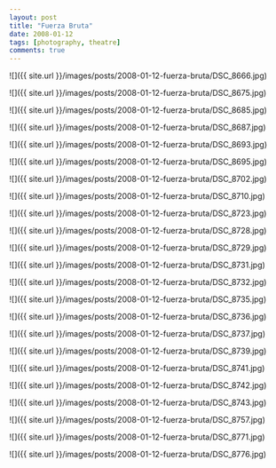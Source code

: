 ```yaml
---
layout: post
title: "Fuerza Bruta"
date: 2008-01-12
tags: [photography, theatre]
comments: true
---
```

![]({{ site.url }}/images/posts/2008-01-12-fuerza-bruta/DSC_8666.jpg)

![]({{ site.url }}/images/posts/2008-01-12-fuerza-bruta/DSC_8675.jpg)

![]({{ site.url }}/images/posts/2008-01-12-fuerza-bruta/DSC_8685.jpg)

![]({{ site.url }}/images/posts/2008-01-12-fuerza-bruta/DSC_8687.jpg)

![]({{ site.url }}/images/posts/2008-01-12-fuerza-bruta/DSC_8693.jpg)

![]({{ site.url }}/images/posts/2008-01-12-fuerza-bruta/DSC_8695.jpg)

![]({{ site.url }}/images/posts/2008-01-12-fuerza-bruta/DSC_8702.jpg)

![]({{ site.url }}/images/posts/2008-01-12-fuerza-bruta/DSC_8710.jpg)

![]({{ site.url }}/images/posts/2008-01-12-fuerza-bruta/DSC_8723.jpg)

![]({{ site.url }}/images/posts/2008-01-12-fuerza-bruta/DSC_8728.jpg)

![]({{ site.url }}/images/posts/2008-01-12-fuerza-bruta/DSC_8729.jpg)

![]({{ site.url }}/images/posts/2008-01-12-fuerza-bruta/DSC_8731.jpg)

![]({{ site.url }}/images/posts/2008-01-12-fuerza-bruta/DSC_8732.jpg)

![]({{ site.url }}/images/posts/2008-01-12-fuerza-bruta/DSC_8735.jpg)

![]({{ site.url }}/images/posts/2008-01-12-fuerza-bruta/DSC_8736.jpg)

![]({{ site.url }}/images/posts/2008-01-12-fuerza-bruta/DSC_8737.jpg)

![]({{ site.url }}/images/posts/2008-01-12-fuerza-bruta/DSC_8739.jpg)

![]({{ site.url }}/images/posts/2008-01-12-fuerza-bruta/DSC_8741.jpg)

![]({{ site.url }}/images/posts/2008-01-12-fuerza-bruta/DSC_8742.jpg)

![]({{ site.url }}/images/posts/2008-01-12-fuerza-bruta/DSC_8743.jpg)

![]({{ site.url }}/images/posts/2008-01-12-fuerza-bruta/DSC_8757.jpg)

![]({{ site.url }}/images/posts/2008-01-12-fuerza-bruta/DSC_8771.jpg)

![]({{ site.url }}/images/posts/2008-01-12-fuerza-bruta/DSC_8776.jpg)

